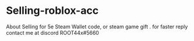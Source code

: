 # Selling-roblox-acc
About Selling for 5e Steam Wallet code, or steam game gift . for faster reply contact me at discord ROOT44x#5660
